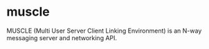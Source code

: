 muscle
======

MUSCLE (Multi User Server Client Linking Environment) is an N-way messaging server and networking API.
